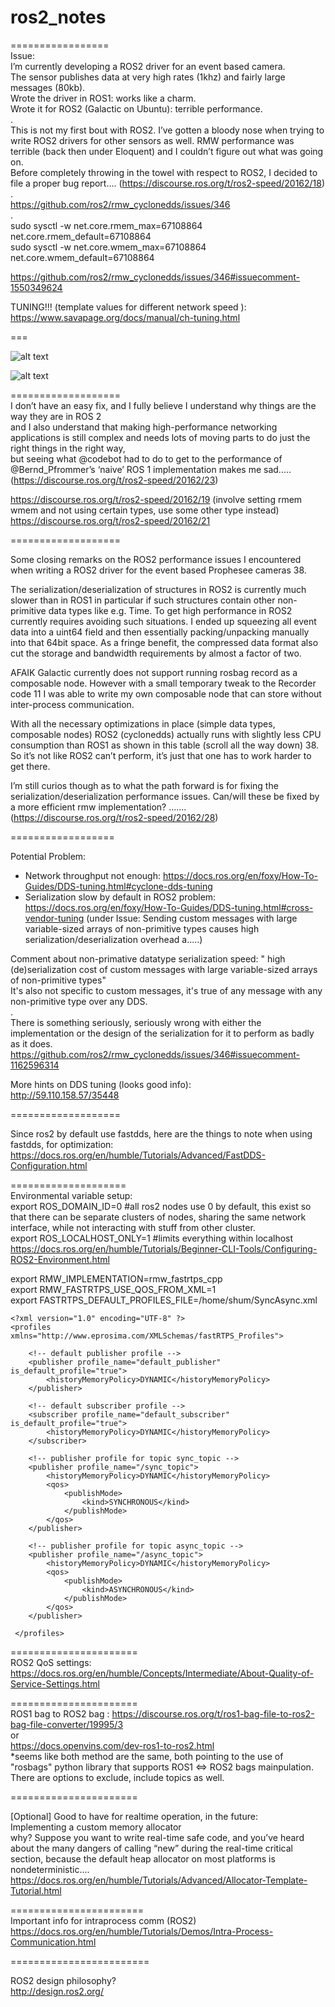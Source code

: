 # ros2_notes  
=================  
Issue:  
I’m currently developing a ROS2 driver for an event based camera.  
The sensor publishes data at very high rates (1khz) and fairly large messages (80kb).  
Wrote the driver in ROS1: works like a charm.  
Wrote it for ROS2 (Galactic on Ubuntu): terrible performance.  
.  
This is not my first bout with ROS2. I’ve gotten a bloody nose when trying to write ROS2 drivers for other sensors as well. RMW performance was terrible (back then under Eloquent) and I couldn’t figure out what was going on.  
Before completely throwing in the towel with respect to ROS2, I decided to file a proper bug report....  (https://discourse.ros.org/t/ros2-speed/20162/18)  
.  
https://github.com/ros2/rmw_cyclonedds/issues/346  
.  
sudo sysctl -w net.core.rmem_max=67108864 net.core.rmem_default=67108864  
sudo sysctl -w net.core.wmem_max=67108864 net.core.wmem_default=67108864  

https://github.com/ros2/rmw_cyclonedds/issues/346#issuecomment-1550349624  

TUNING!!! (template values for different network speed ):  
https://www.savapage.org/docs/manual/ch-tuning.html

===

![alt text](https://github.com/supercrazysam/ros2_notes/blob/main/Screenshot%20from%202024-04-30%2013-14-28.png)

![alt text](https://github.com/supercrazysam/ros2_notes/blob/main/Screenshot%20from%202024-04-30%2015-59-18.png)  


===================  
I don’t have an easy fix, and I fully believe I understand why things are the way they are in ROS 2  
and I also understand that making high-performance networking applications is still complex and needs lots of moving parts to do just the right things in the right way,  
but seeing what @codebot had to do to get to the performance of @Bernd_Pfrommer’s ‘naive’ ROS 1 implementation makes me sad..... (https://discourse.ros.org/t/ros2-speed/20162/23)  

https://discourse.ros.org/t/ros2-speed/20162/19    (involve setting rmem wmem  and not using certain types,  use some other type instead)  
https://discourse.ros.org/t/ros2-speed/20162/21  

===================  

Some closing remarks on the ROS2 performance issues I encountered when writing a ROS2 driver for the event based Prophesee cameras 38.  

The serialization/deserialization of structures in ROS2 is currently much slower than in ROS1 in particular if such structures contain other non-primitive data types like e.g. Time. To get high performance in ROS2 currently requires avoiding such situations. I ended up squeezing all event data into a uint64 field and then essentially packing/unpacking manually into that 64bit space. As a fringe benefit, the compressed data format also cut the storage and bandwidth requirements by almost a factor of two.  

AFAIK Galactic currently does not support running rosbag record as a composable node. However with a small temporary tweak to the Recorder code 11 I was able to write my own composable node that can store without inter-process communication.  

With all the necessary optimizations in place (simple data types, composable nodes) ROS2 (cyclonedds) actually runs with slightly less CPU consumption than ROS1 as shown in this table (scroll all the way down) 38. So it’s not like ROS2 can’t perform, it’s just that one has to work harder to get there.  

I’m still curios though as to what the path forward is for fixing the serialization/deserialization performance issues. Can/will these be fixed by a more efficient rmw implementation?  ....... (https://discourse.ros.org/t/ros2-speed/20162/28)  

==================  

Potential Problem:  
-   Network throughput not enough:  https://docs.ros.org/en/foxy/How-To-Guides/DDS-tuning.html#cyclone-dds-tuning
-   Serialization slow by default in ROS2 problem:  https://docs.ros.org/en/foxy/How-To-Guides/DDS-tuning.html#cross-vendor-tuning (under Issue: Sending custom messages with large variable-sized arrays of non-primitive types causes high serialization/deserialization overhead a.....)

Comment about non-primative datatype serialization speed: 
  " high (de)serialization cost of custom messages with large variable-sized arrays of non-primitive types"  
  It's also not specific to custom messages, it's true of any message with any non-primitive type over any DDS.  
  .  
  There is something seriously, seriously wrong with either the implementation or the design of the serialization for it to perform as badly as it does.  
  https://github.com/ros2/rmw_cyclonedds/issues/346#issuecomment-1162596314  

More hints on DDS tuning (looks good info):  
http://59.110.158.57/35448  

===================  

Since ros2 by default use fastdds,  here are the things to note when using fastdds,  for optimization:  
https://docs.ros.org/en/humble/Tutorials/Advanced/FastDDS-Configuration.html  

====================  
Environmental variable setup:  
export ROS_DOMAIN_ID=0         #all ros2 nodes use 0 by default,   this exist so that there can be separate clusters of nodes, sharing the same network interface, while not interacting with stuff from other cluster.  
export ROS_LOCALHOST_ONLY=1    #limits everything within localhost  
https://docs.ros.org/en/humble/Tutorials/Beginner-CLI-Tools/Configuring-ROS2-Environment.html  


export RMW_IMPLEMENTATION=rmw_fastrtps_cpp  
export RMW_FASTRTPS_USE_QOS_FROM_XML=1  
export FASTRTPS_DEFAULT_PROFILES_FILE=/home/shum/SyncAsync.xml  

```
<?xml version="1.0" encoding="UTF-8" ?>
<profiles xmlns="http://www.eprosima.com/XMLSchemas/fastRTPS_Profiles">

    <!-- default publisher profile -->
    <publisher profile_name="default_publisher" is_default_profile="true">
        <historyMemoryPolicy>DYNAMIC</historyMemoryPolicy>
    </publisher>

    <!-- default subscriber profile -->
    <subscriber profile_name="default_subscriber" is_default_profile="true">
        <historyMemoryPolicy>DYNAMIC</historyMemoryPolicy>
    </subscriber>

    <!-- publisher profile for topic sync_topic -->
    <publisher profile_name="/sync_topic">
        <historyMemoryPolicy>DYNAMIC</historyMemoryPolicy>
        <qos>
            <publishMode>
                <kind>SYNCHRONOUS</kind>
            </publishMode>
        </qos>
    </publisher>

    <!-- publisher profile for topic async_topic -->
    <publisher profile_name="/async_topic">
        <historyMemoryPolicy>DYNAMIC</historyMemoryPolicy>
        <qos>
            <publishMode>
                <kind>ASYNCHRONOUS</kind>
            </publishMode>
        </qos>
    </publisher>

 </profiles>

```

======================  
ROS2 QoS settings:  
https://docs.ros.org/en/humble/Concepts/Intermediate/About-Quality-of-Service-Settings.html

======================  
ROS1 bag to ROS2 bag  :
https://discourse.ros.org/t/ros1-bag-file-to-ros2-bag-file-converter/19995/3  
or  
https://docs.openvins.com/dev-ros1-to-ros2.html  
*seems like both method are the same, both pointing to the use of "rosbags" python library that supports ROS1 <=> ROS2 bags mainpulation. There are options to exclude, include topics as well.  

======================  

[Optional] Good to have for realtime operation, in the future:  
Implementing a custom memory allocator  
why? Suppose you want to write real-time safe code, and you’ve heard about the many dangers of calling “new” during the real-time critical section, because the default heap allocator on most platforms is nondeterministic....  
https://docs.ros.org/en/humble/Tutorials/Advanced/Allocator-Template-Tutorial.html  

=======================  
Important info for intraprocess comm (ROS2)  
https://docs.ros.org/en/humble/Tutorials/Demos/Intra-Process-Communication.html  

========================  

ROS2 design philosophy?  
http://design.ros2.org/  
